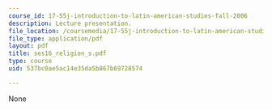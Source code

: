 ```yaml
---
course_id: 17-55j-introduction-to-latin-american-studies-fall-2006
description: Lecture presentation.
file_location: /coursemedia/17-55j-introduction-to-latin-american-studies-fall-2006/537bc0ae5ac14e35da5b867b69728574_ses16_religion_s.pdf
file_type: application/pdf
layout: pdf
title: ses16_religion_s.pdf
type: course
uid: 537bc0ae5ac14e35da5b867b69728574

---
```

None